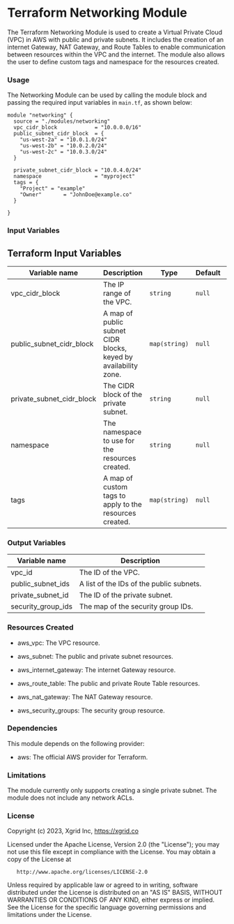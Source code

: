 # Terraform Networking Module
The Terraform Networking Module is used to create a Virtual Private Cloud (VPC) in AWS with public and private subnets. It includes the creation of an internet Gateway, NAT Gateway, and Route Tables to enable communication between resources within the VPC and the internet. The module also allows the user to define custom tags and namespace for the resources created.

### Usage
The Networking Module can be used by calling the module block and passing the required input variables in `main.tf`, as shown below:
```
module "networking" {
  source = "./modules/networking"
  vpc_cidr_block            = "10.0.0.0/16"
  public_subnet_cidr_block  = {
    "us-west-2a" = "10.0.1.0/24"
    "us-west-2b" = "10.0.2.0/24"
    "us-west-2c" = "10.0.3.0/24"
  }

  private_subnet_cidr_block = "10.0.4.0/24"
  namespace                 = "myproject"
  tags = {
    "Project" = "example"
    "Owner"       = "JohnDoe@example.co"
  }

}

```

### Input Variables

## Terraform Input Variables

| Variable name             | Description                                                  | Type      | Default | Required |
| -------------------------| --------------------------------------------------------------| ---------| ------- | ---------|
| vpc_cidr_block            | The IP range of the VPC.                                      | `string`  | `null`  | Yes      |
| public_subnet_cidr_block  | A map of public subnet CIDR blocks, keyed by availability zone.| `map(string)`    | `null`  | Yes      |
| private_subnet_cidr_block | The CIDR block of the private subnet.                          | `string`  | `null`  | Yes      |
| namespace                 | The namespace to use for the resources created.               | `string`  | `null`  | Yes      |
| tags                      | A map of custom tags to apply to the resources created.        | `map(string)`    | `null`  | Yes      |


### Output Variables

| Variable name        | Description                                                   |
| ---------------------|--------------------------------------------------------------|
| vpc_id                |  The ID of the VPC.                                            |
| public_subnet_ids     |  A list of the IDs of the public subnets.                      |
| private_subnet_id     |  The ID of the private subnet.                                  |
| security_group_ids    |  The map of the security group IDs.                             |


### Resources Created

- aws_vpc: The VPC resource.

- aws_subnet: The public and private subnet resources.

- aws_internet_gateway: The internet Gateway resource.

- aws_route_table: The public and private Route Table resources.

- aws_nat_gateway: The NAT Gateway resource.

- aws_security_groups: The security group resource.

### Dependencies

This module depends on the following provider:

- aws: The official AWS provider for Terraform.

### Limitations

The module currently only supports creating a single private subnet.
The module does not include any network ACLs.

### License

Copyright (c) 2023, Xgrid Inc, https://xgrid.co

Licensed under the Apache License, Version 2.0 (the "License");
you may not use this file except in compliance with the License.
You may obtain a copy of the License at

       http://www.apache.org/licenses/LICENSE-2.0

Unless required by applicable law or agreed to in writing, software
distributed under the License is distributed on an "AS IS" BASIS,
WITHOUT WARRANTIES OR CONDITIONS OF ANY KIND, either express or implied.
See the License for the specific language governing permissions and
limitations under the License.
